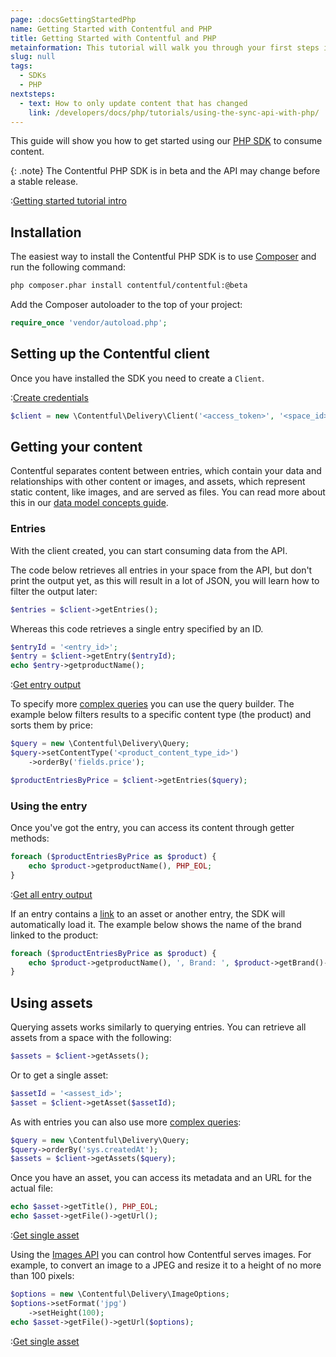 ```yaml
---
page: :docsGettingStartedPhp
name: Getting Started with Contentful and PHP
title: Getting Started with Contentful and PHP
metainformation: This tutorial will walk you through your first steps in using Contentful with a PHP application.
slug: null
tags:
  - SDKs
  - PHP
nextsteps:
  - text: How to only update content that has changed
    link: /developers/docs/php/tutorials/using-the-sync-api-with-php/
---
```


This guide will show you how to get started using our [PHP SDK](https://github.com/contentful/contentful.php) to consume content.

{: .note}
The Contentful PHP SDK is in beta and the API may change before a stable release.

:[Getting started tutorial intro](../../_partials/getting-started-intro.md)

## Installation

The easiest way to install the Contentful PHP SDK is to use [Composer][2] and run the following command:

~~~bash
php composer.phar install contentful/contentful:@beta
~~~

Add the Composer autoloader to the top of your project:

~~~php
require_once 'vendor/autoload.php';
~~~

## Setting up the Contentful client

Once you have installed the SDK you need to create a `Client`.

:[Create credentials](../../_partials/credentials.md)

~~~php
$client = new \Contentful\Delivery\Client('<access_token>', '<space_id>');
~~~

## Getting your content

Contentful separates content between entries, which contain your data and relationships with other content or images, and assets, which represent static content, like images, and are served as files. You can read more about this in our [data model concepts guide][3].

### Entries

With the client created, you can start consuming data from the API.

The code below retrieves all entries in your space from the API, but don't print the output yet, as this will result in a lot of JSON, you will learn how to filter the output later:

~~~php
$entries = $client->getEntries();
~~~

Whereas this code retrieves a single entry specified by an ID.

~~~php
$entryId = '<entry_id>';
$entry = $client->getEntry($entryId);
echo $entry->getproductName();
~~~

:[Get entry output](../../_partials/get-entry-output.md)

To specify more [complex queries][4] you can use the query builder. The example below filters results to a specific content type (the product) and sorts them by price:

~~~php
$query = new \Contentful\Delivery\Query;
$query->setContentType('<product_content_type_id>')
    ->orderBy('fields.price');

$productEntriesByPrice = $client->getEntries($query);
~~~

### Using the entry

Once you've got the entry, you can access its content through getter methods:

~~~php
foreach ($productEntriesByPrice as $product) {
    echo $product->getproductName(), PHP_EOL;
}
~~~

:[Get all entry output](../../_partials/get-all-entry-output.md)

If an entry contains a [link][5] to an asset or another entry, the SDK will automatically load it. The example below shows the name of the brand linked to the product:

~~~php
foreach ($productEntriesByPrice as $product) {
    echo $product->getproductName(), ', Brand: ', $product->getBrand()->getcompanyName(), PHP_EOL;
}
~~~

## Using assets

Querying assets works similarly to querying entries. You can retrieve all assets from a space with the following:

~~~php
$assets = $client->getAssets();
~~~

Or to get a single asset:

~~~php
$assetId = '<assest_id>';
$asset = $client->getAsset($assetId);
~~~

As with entries you can also use more [complex queries][6]:

~~~php
$query = new \Contentful\Delivery\Query;
$query->orderBy('sys.createdAt');
$assets = $client->getAssets($query);
~~~

Once you have an asset, you can access its metadata and an URL for the actual file:

~~~php
echo $asset->getTitle(), PHP_EOL;
echo $asset->getFile()->getUrl();
~~~

:[Get single asset](../../_partials/get-asset-output.md)

Using the [Images API][7] you can control how Contentful serves images. For example, to convert an image to a JPEG and resize it to a height of no more than 100 pixels:

~~~php
$options = new \Contentful\Delivery\ImageOptions;
$options->setFormat('jpg')
    ->setHeight(100);
echo $asset->getFile()->getUrl($options);
~~~

:[Get single asset](../../_partials/get-asset-processed-output.md)

[1]: https://github.com/contentful/contentful.php

[2]: https://getcomposer.org

[3]: /developers/docs/concepts/data-model/

[4]: /developers/docs/references/content-delivery-api/#/reference/search-parameters/

[5]: /developers/docs/concepts/links/

[6]: /developers/docs/references/content-delivery-api/#/reference/search-parameters/filtering-assets-by-mime-type/

[7]: /developers/docs/references/images-api/
